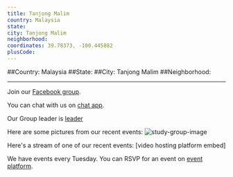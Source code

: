 ```yaml
---
title: Tanjong Malim
country: Malaysia
state: 
city: Tanjong Malim
neighborhood: 
coordinates: 39.78373, -100.445882
plusCode:
---
```


##Country: Malaysia
##State: 
##City: Tanjong Malim
##Neighborhood: 
*****
Join our [Facebook group](https://www.facebook.com/groups/free.code.camp.your.perak).

You can chat with us on [chat app]().

Our Group leader is [leader]()

Here are some pictures from our recent events:
![study-group-image]()

Here's a stream of one of our recent events:
[video hosting platform embed]

We have events every Tuesday. You can RSVP for an event on [event platform]().
